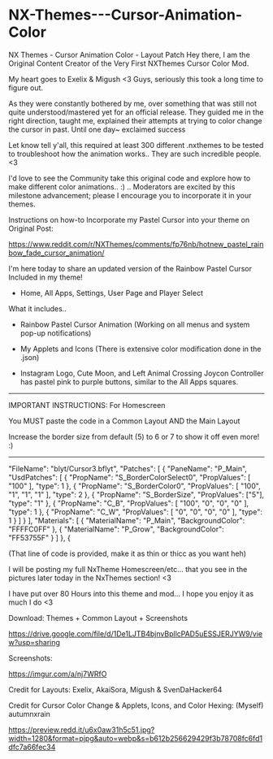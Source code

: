 # NX-Themes---Cursor-Animation-Color
NX Themes - Cursor Animation Color - Layout Patch
Hey there, I am the Original Content Creator of the Very First NXThemes Cursor Color Mod.

My heart goes to Exelix & Migush <3 Guys, seriously this took a long time to figure out.

As they were constantly bothered by me, over something that was still not quite understood/mastered yet for an official release. They guided me in the right direction, taught me, explained their attempts at trying to color change the cursor in past. Until one day~ exclaimed success

Let know tell y'all, this required at least 300 different .nxthemes to be tested to troubleshoot how the animation works.. They are such incredible people. <3

I'd love to see the Community take this original code and explore how to make different color animations.. :) .. Moderators are excited by this milestone advancement; please I encourage you to incorporate it in your themes.

Instructions on how-to Incorporate my Pastel Cursor into your theme on Original Post:


https://www.reddit.com/r/NXThemes/comments/fp76nb/hotnew_pastel_rainbow_fade_cursor_animation/



I'm here today to share an updated version of the Rainbow Pastel Cursor Included in my theme!

- Home, All Apps, Settings, User Page and Player Select

What it includes..

- Rainbow Pastel Cursor Animation (Working on all menus and system pop-up notifications)

- My Applets and Icons (There is extensive color modification done in the .json)

- Instagram Logo, Cute Moon, and Left Animal Crossing Joycon Controller has pastel pink to purple buttons, similar to the All Apps squares.



_____________________________________________________________________________________________
IMPORTANT INSTRUCTIONS: For Homescreen

You MUST paste the code in a Common Layout AND the Main Layout

Increase the border size from default (5) to 6 or 7 to show it off even more! :)
_____________________________________________________________________________________________

  "FileName": "blyt/Cursor3.bflyt",
  "Patches": [
    {
      "PaneName": "P_Main",
      "UsdPatches": [
        {
          "PropName": "S_BorderColorSelect0",
          "PropValues": [
            "100"
          ],
          "type": 1
        },
        {
          "PropName": "S_BorderColor0",
          "PropValues": [
            "100",
            "1",
            "1",
            "1"
          ],
          "type": 2
        },
        {
          "PropName": "S_BorderSize",
          "PropValues": ["5"],
          "type": "1"
        },
        {
          "PropName": "C_B",
          "PropValues": [
            "100",
            "0",
            "0",
            "0"
          ],
          "type": 1
        },
        {
          "PropName": "C_W",
          "PropValues": [
            "0",
            "0",
            "0",
            "0"
          ],
          "type": 1
        }
      ]
    }
  ],
  "Materials": [
    {
      "MaterialName": "P_Main",
      "BackgroundColor": "FFFFC0FF"
    },
    {
      "MaterialName": "P_Grow",
      "BackgroundColor": "FF53755F"
     }
   ]
 },
 {




(That line of code is provided, make it as thin or thicc as you want heh)

I will be posting my full NxTheme Homescreen/etc... that you see in the pictures later today in the NxThemes section! <3

I have put over 80 Hours into this theme and mod... I hope you enjoy it as much I do <3



Download: Themes + Common Layout + Screenshots

https://drive.google.com/file/d/1De1LJTB4bjnvBpllcPAD5uESSJERJYW9/view?usp=sharing

Screenshots:

https://imgur.com/a/nj7WRfO



Credit for Layouts: Exelix, AkaiSora, Migush & SvenDaHacker64

Credit for Cursor Color Change & Applets, Icons, and Color Hexing: (Myself) autumnxrain

https://preview.redd.it/u6x0aw31h5c51.jpg?width=1280&format=pjpg&auto=webp&s=b612b256629429f3b78708fc6fd1dfc7a66fec34
